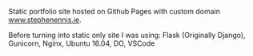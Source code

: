 Static portfolio site hosted on Github Pages with custom domain www.stephenennis.ie.

Before turning into static only site I was using: Flask (Originally Django), Gunicorn, Nginx, Ubuntu 16.04, DO, VSCode
